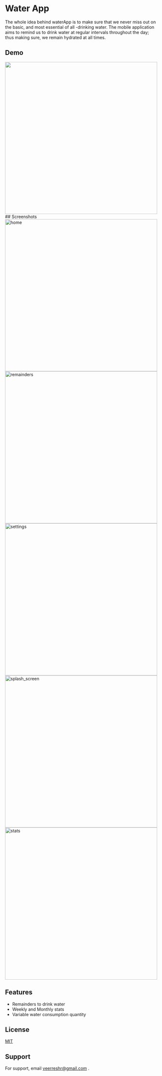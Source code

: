 
# Water App

The whole idea behind waterApp is to make sure that we never miss out on the basic, and most essential of all -drinking water. The mobile application aims to remind us to drink water at regular intervals throughout the day; thus making sure, we remain hydrated at all times.


## Demo

<img src="https://user-images.githubusercontent.com/59141533/84799216-95ac7600-b019-11ea-976e-5cebffa1f065.gif" height=500/>
## Screenshots

<div>
<img src="https://user-images.githubusercontent.com/59141533/84300282-b5eab980-ab6f-11ea-8213-9733c7bf5f0b.jpeg" height=500 alt="home"/>
<img src="https://user-images.githubusercontent.com/59141533/84300287-b7b47d00-ab6f-11ea-8547-ca6d1e2a2a4f.jpeg" height=500 alt="remainders"/>
<img src="https://user-images.githubusercontent.com/59141533/84300288-b84d1380-ab6f-11ea-926f-47ea945385c8.jpeg" height=500 alt="settings"/>
<img src="https://user-images.githubusercontent.com/59141533/84300291-b8e5aa00-ab6f-11ea-994d-96cd0447958e.jpeg" height=500 alt="splash_screen"/>
<img src="https://user-images.githubusercontent.com/59141533/84300293-b97e4080-ab6f-11ea-9e18-ea0d68c54389.jpeg" height=500 alt="stats"/>
</div>
  
## Features

- Remainders to drink water
- Weekly and Monthly stats
- Variable water consumption quantity


  
## License

[MIT](https://choosealicense.com/licenses/mit/)

  
## Support

For support, email veerreshr@gmail.com .

  
